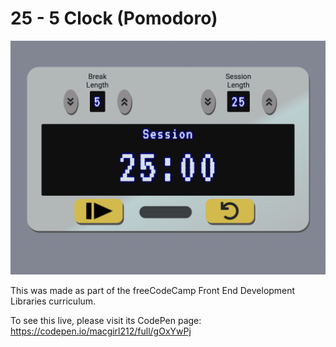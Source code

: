 # 25 - 5 Clock (Pomodoro)

![Preview image](./preview.png)

This was made as part of the freeCodeCamp Front End Development Libraries curriculum.

To see this live, please visit its CodePen page: https://codepen.io/macgirl212/full/gOxYwPj
